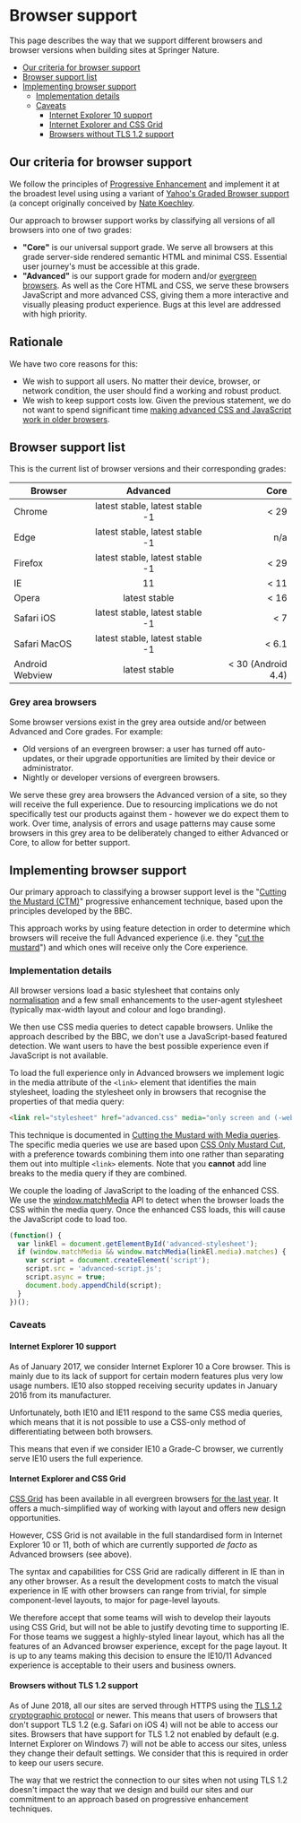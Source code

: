 # Browser support

This page describes the way that we support different browsers and browser versions when building sites at Springer Nature.

* [Our criteria for browser support](#our-criteria-for-browser-support)
* [Browser support list](#browser-support-list)
* [Implementing browser support](#implementing-browser-support)
  * [Implementation details](#implementation-details)
  * [Caveats](#caveats)
    * [Internet Explorer 10 support](#internet-explorer-10-support)
    * [Internet Explorer and CSS Grid](#internet-explorer-and-css-grid)
    * [Browsers without TLS 1.2 support](#browsers-without-tls-1.2-support)

## Our criteria for browser support

We follow the principles of [Progressive Enhancement](progressive-enhancement.md) and implement it at the broadest level using using a variant of [Yahoo's Graded Browser support](https://github.com/yui/yui3/wiki/Graded-Browser-Support) (a concept originally conceived by [Nate Koechley](https://web.archive.org/web/20060304042737/http://developer.yahoo.net/yui/articles/gbs/gbs.html).

Our approach to browser support works by classifying all versions of all browsers into one of two grades:

* **"Core"** is our universal support grade. We serve all browsers at this grade server-side rendered semantic HTML and minimal CSS. Essential user journey's must be accessible at this grade.
* **"Advanced"** is our support grade for modern and/or [evergreen browsers](https://www.techopedia.com/definition/31094/evergreen-browser). As well as the Core HTML and CSS, we serve these browsers JavaScript and more advanced CSS, giving them a more interactive and visually pleasing product experience. Bugs at this level are addressed with high priority.

## Rationale

We have two core reasons for this:

* We wish to support all users. No matter their device, browser, or network condition, the user should find a working and robust product.
* We wish to keep support costs low. Given the previous statement, we do not want to spend significant time [making advanced CSS and JavaScript work in older browsers](https://en.wikipedia.org/wiki/Pareto_principle#In_software).

## Browser support list

This is the current list of browser versions and their corresponding grades:

| Browser         | Advanced                        | Core               |
| --------------- |:-------------------------------:| ------------------:|
| Chrome          | latest stable, latest stable -1 | < 29               |
| Edge            | latest stable, latest stable -1 | n/a                |
| Firefox         | latest stable, latest stable -1 | < 29               |
| IE              | 11                              | < 11               |
| Opera           | latest stable                   | < 16               |
| Safari iOS      | latest stable, latest stable -1 | < 7                |
| Safari MacOS    | latest stable, latest stable -1 | < 6.1              |
| Android Webview | latest stable                   | < 30 (Android 4.4) |

### Grey area browsers

Some browser versions exist in the grey area outside and/or between Advanced and Core grades. For example:

* Old versions of an evergreen browser: a user has turned off auto-updates, or their upgrade opportunities are limited by their device or administrator.
* Nightly or developer versions of evergreen browsers.

We serve these grey area browsers the Advanced version of a site, so they will receive the full experience. Due to resourcing implications we do not specifically test our products against them - however we do expect them to work. Over time, analysis of errors and usage patterns may cause some browsers in this grey area to be deliberately changed to either Advanced or Core, to allow for better support.

## Implementing browser support

Our primary approach to classifying a browser support level is the "[Cutting the Mustard (CTM)](http://responsivenews.co.uk/post/18948466399/cutting-the-mustard)" progressive enhancement technique, based upon the principles developed by the BBC.

This approach works by using feature detection in order to determine which browsers will receive the full Advanced experience (i.e. they "[cut the mustard](https://en.wiktionary.org/wiki/cut_the_mustard)") and which ones will receive only the Core experience.

### Implementation details

All browser versions load a basic stylesheet that contains only [normalisation](https://necolas.github.io/normalize.css/) and a few small enhancements to the user-agent stylesheet (typically max-width layout and colour and logo branding).

We then use CSS media queries to detect capable browsers. Unlike the approach described by the BBC, we don't use a JavaScript-based featured detection. We want users to have the best possible experience even if JavaScript is not available.

To load the full experience only in Advanced browsers we implement logic in the media attribute of the `<link>` element that identifies the main stylesheet, loading the stylesheet only in browsers that recognise the properties of that media query:

```html
<link rel="stylesheet" href="advanced.css" media="only screen and (-webkit-min-device-pixel-ratio:0) and (min-color-index:0), (-ms-high-contrast: none), only all and (min--moz-device-pixel-ratio:0) and (min-resolution: 3e1dpcm)" id="advanced-stylesheet">
```

This technique is documented in [Cutting the Mustard with Media queries](https://www.sitepoint.com/cutting-the-mustard-with-css-media-queries/). The specific media queries we use are based upon [CSS Only Mustard Cut](https://github.com/Fall-Back/CSS-Mustard-Cut), with a preference towards combining them into one rather than separating them out into multiple `<link>` elements. Note that you **cannot** add line breaks to the media query if they are combined.

We couple the loading of JavaScript to the loading of the enhanced CSS. We use the [window.matchMedia](https://developer.mozilla.org/en/docs/Web/API/Window/matchMedia) API to detect when the browser loads the CSS within the media query. Once the enhanced CSS loads, this will cause the JavaScript code to load too.

```javascript
(function() {
  var linkEl = document.getElementById('advanced-stylesheet');
  if (window.matchMedia && window.matchMedia(linkEl.media).matches) {
    var script = document.createElement('script');
    script.src = 'advanced-script.js';
    script.async = true;
    document.body.appendChild(script);
  }
})();
```

### Caveats

#### Internet Explorer 10 support

As of January 2017, we consider Internet Explorer 10 a Core browser. This is mainly due to its lack of support for certain modern features plus very low usage numbers. IE10 also stopped receiving security updates in January 2016 from its manufacturer.

Unfortunately, both IE10 and IE11 respond to the same CSS media queries, which means that it is not possible to use a CSS-only method of differentiating between both browsers.

This means that even if we consider IE10 a Grade-C browser, we currently serve IE10 users the full experience.

#### Internet Explorer and CSS Grid

[CSS Grid](https://developer.mozilla.org/en-US/docs/Web/CSS/CSS_Grid_Layout) has been available in all evergreen browsers [for the last year](https://caniuse.com/#feat=css-grid). It offers a much-simplified way of working with layout and offers new design opportunities.

However, CSS Grid is not available in the full standardised form in Internet Explorer 10 or 11, both of which are currently supported *de facto* as Advanced browsers (see above).

The syntax and capabilities for CSS Grid are radically different in IE than in any other browser. As a result the development costs to match the visual experience in IE with other browsers can range from trivial, for simple component-level layouts, to major for page-level layouts.

We therefore accept that some teams will wish to develop their layouts using CSS Grid, but will not be able to justify devoting time to supporting IE. For those teams we suggest a highly-styled linear layout, which has all the features of an Advanced browser experience, except for the page layout. It is up to any teams making this decision to ensure the IE10/11 Advanced experience is acceptable to their users and business owners.

#### Browsers without TLS 1.2 support

As of June 2018, all our sites are served through HTTPS using the [TLS 1.2 cryptographic protocol](https://en.wikipedia.org/wiki/Transport_Layer_Security#TLS_1.2) or newer. This means that users of browsers that don't support TLS 1.2 (e.g. Safari on iOS 4) will not be able to access our sites. Browsers that have support for TLS 1.2 not enabled by default (e.g. Internet Explorer on Windows 7) will not be able to access our sites, unless they change their default settings. We consider that this is required in order to keep our users secure.

The way that we restrict the connection to our sites when not using TLS 1.2 doesn't impact the way that we design and build our sites and our commitment to an approach based on progressive enhancement techniques.
